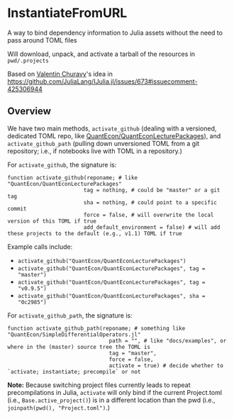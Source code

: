 # InstantiateFromURL

A way to bind dependency information to Julia assets without the need to pass around TOML files

Will download, unpack, and activate a tarball of the resources in `pwd/.projects`

Based on [Valentin Churavy](https://github.com/vchuravy)'s idea in https://github.com/JuliaLang/IJulia.jl/issues/673#issuecomment-425306944

## Overview

We have two main methods, `activate_github` (dealing with a versioned, dedicated TOML repo, like [QuantEcon/QuantEconLecturePackages](https://github.com/QuantEcon/QuantEconLecturePackages)), and `activate_github_path` (pulling down unversioned TOML from a git repository; i.e., if notebooks live with TOML in a repository.)

For `activate_github`, the signature is: 

```
function activate_github(reponame; # like "QuantEcon/QuantEconLecturePackages"
                        tag = nothing, # could be "master" or a git tag
                        sha = nothing, # could point to a specific commit
                        force = false, # will overwrite the local version of this TOML if true
                        add_default_environment = false) # will add these projects to the default (e.g., v1.1) TOML if true
```

Example calls include: 

* `activate_github("QuantEcon/QuantEconLecturePackages")`
* `activate_github("QuantEcon/QuantEconLecturePackages", tag = "master")`
* `activate_github("QuantEcon/QuantEconLecturePackages", tag = "v0.9.5")`
* `activate_github("QuantEcon/QuantEconLecturePackages", sha = "0c2985")`

For `activate_github_path`, the signature is: 

```
function activate_github_path(reponame; # something like "QuantEcon/SimpleDifferentialOperators.jl"
                                path = "", # like "docs/examples", or where in the (master) source tree the TOML is 
                                tag = "master",
                                force = false,
                                activate = true) # decide whether to `activate; instantiate; precompile` or not
```

**Note:** Because switching project files currently leads to repeat precompilations in Julia, `activate` will only bind if the current Project.toml (i.e., `Base.active_project()`) is in a different location than the pwd (i.e., `joinpath(pwd(), "Project.toml")`.)
